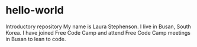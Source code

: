 # hello-world
Introductory repository
My name is Laura Stephenson. I live in Busan, South Korea. I have joined Free Code Camp and attend Free Code Camp meetings in Busan to lean to code.

